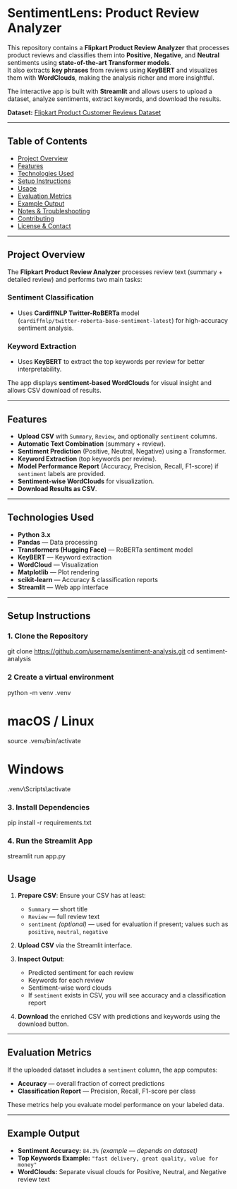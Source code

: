 # SentimentLens: Product Review Analyzer

This repository contains a **Flipkart Product Review Analyzer** that processes product reviews and classifies them into **Positive**, **Negative**, and **Neutral** sentiments using **state-of-the-art Transformer models**.  
It also extracts **key phrases** from reviews using **KeyBERT** and visualizes them with **WordClouds**, making the analysis richer and more insightful.

The interactive app is built with **Streamlit** and allows users to upload a dataset, analyze sentiments, extract keywords, and download the results.

**Dataset:** [Flipkart Product Customer Reviews Dataset](https://www.kaggle.com/datasets/niraliivaghani/flipkart-product-customer-reviews-dataset)

---

## Table of Contents
- [Project Overview](#project-overview)
- [Features](#features)
- [Technologies Used](#technologies-used)
- [Setup Instructions](#setup-instructions)
- [Usage](#usage)
- [Evaluation Metrics](#evaluation-metrics)
- [Example Output](#example-output)
- [Notes & Troubleshooting](#notes--troubleshooting)
- [Contributing](#contributing)
- [License & Contact](#license--contact)

---

## Project Overview

The **Flipkart Product Review Analyzer** processes review text (summary + detailed review) and performs two main tasks:

### Sentiment Classification
- Uses **CardiffNLP Twitter-RoBERTa** model  
  (`cardiffnlp/twitter-roberta-base-sentiment-latest`) for high-accuracy sentiment analysis.

### Keyword Extraction
- Uses **KeyBERT** to extract the top keywords per review for better interpretability.

The app displays **sentiment-based WordClouds** for visual insight and allows CSV download of results.

---

## Features
- **Upload CSV** with `Summary`, `Review`, and optionally `sentiment` columns.
- **Automatic Text Combination** (summary + review).
- **Sentiment Prediction** (Positive, Neutral, Negative) using a Transformer.
- **Keyword Extraction** (top keywords per review).
- **Model Performance Report** (Accuracy, Precision, Recall, F1-score) if `sentiment` labels are provided.
- **Sentiment-wise WordClouds** for visualization.
- **Download Results as CSV**.

---

## Technologies Used
- **Python 3.x**
- **Pandas** — Data processing
- **Transformers (Hugging Face)** — RoBERTa sentiment model
- **KeyBERT** — Keyword extraction
- **WordCloud** — Visualization
- **Matplotlib** — Plot rendering
- **scikit-learn** — Accuracy & classification reports
- **Streamlit** — Web app interface

---

## Setup Instructions

### 1. Clone the Repository

git clone https://github.com/username/sentiment-analysis.git
cd sentiment-analysis

### 2 Create a virtual environment
python -m venv .venv
# macOS / Linux
source .venv/bin/activate


# Windows
.venv\Scripts\activate

### 3. Install Dependencies
pip install -r requirements.txt

### 4.  Run the Streamlit App
streamlit run app.py

## Usage

1. **Prepare CSV**: Ensure your CSV has at least:
   - `Summary` — short title
   - `Review` — full review text
   - `sentiment` *(optional)* — used for evaluation if present; values such as `positive`, `neutral`, `negative`

2. **Upload CSV** via the Streamlit interface.

3. **Inspect Output**:
   - Predicted sentiment for each review
   - Keywords for each review
   - Sentiment-wise word clouds
   - If `sentiment` exists in CSV, you will see accuracy and a classification report

4. **Download** the enriched CSV with predictions and keywords using the download button.

---

## Evaluation Metrics

If the uploaded dataset includes a `sentiment` column, the app computes:

- **Accuracy** — overall fraction of correct predictions
- **Classification Report** — Precision, Recall, F1-score per class

These metrics help you evaluate model performance on your labeled data.

---

## Example Output

- **Sentiment Accuracy:** `84.3%` *(example — depends on dataset)*
- **Top Keywords Example:** `"fast delivery, great quality, value for money"`
- **WordClouds:** Separate visual clouds for Positive, Neutral, and Negative review text



```bash
